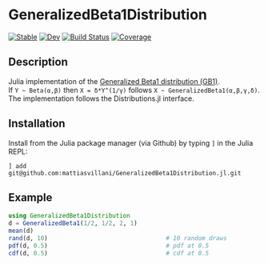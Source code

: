 # GeneralizedBeta1Distribution



[![Stable](https://img.shields.io/badge/docs-stable-blue.svg)](https://mattiasvillani.github.io/GeneralizedBeta1Distribution.jl/stable/)
[![Dev](https://img.shields.io/badge/docs-dev-blue.svg)](https://mattiasvillani.github.io/GeneralizedBeta1Distribution.jl/dev/)
[![Build Status](https://github.com/mattiasvillani/GeneralizedBeta1Distribution.jl/actions/workflows/CI.yml/badge.svg?branch=main)](https://github.com/mattiasvillani/GeneralizedBeta1Distribution.jl/actions/workflows/CI.yml?query=branch%3Amain)
[![Coverage](https://codecov.io/gh/mattiasvillani/GeneralizedBeta1Distribution.jl/branch/main/graph/badge.svg)](https://codecov.io/gh/mattiasvillani/GeneralizedBeta1Distribution.jl)

## Description

Julia implementation of the [Generalized Beta1 distribution (GB1)](https://en.wikipedia.org/wiki/Generalized_logistic_distribution#Type_IV).<br>If `Y ~ Beta(α,β)` then `X = δ*Y^(1/γ)` follows `X ~ GeneralizedBeta1(α,β,γ,δ)`.<br>The implementation follows the Distributions.jl interface.

## Installation
Install from the Julia package manager (via Github) by typing `]` in the Julia REPL:
```
] add git@github.com:mattiasvillani/GeneralizedBeta1Distribution.jl.git
```

## Example
```julia
using GeneralizedBeta1Distribution
d = GeneralizedBeta1(1/2, 1/2, 2, 1)
mean(d)    
rand(d, 10)                                 # 10 random draws
pdf(d, 0.5)                                 # pdf at 0.5
cdf(d, 0.5)                                 # cdf at 0.5
```